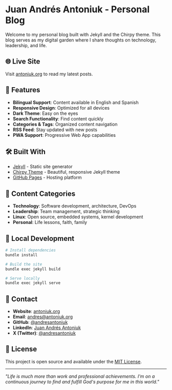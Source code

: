 # Juan Andrés Antoniuk - Personal Blog

Welcome to my personal blog built with Jekyll and the Chirpy theme. This blog serves as my digital garden where I share thoughts on technology, leadership, and life.

## 🌐 Live Site
Visit [antoniuk.org](https://antoniuk.org) to read my latest posts.

## 🚀 Features
- **Bilingual Support**: Content available in English and Spanish
- **Responsive Design**: Optimized for all devices
- **Dark Theme**: Easy on the eyes
- **Search Functionality**: Find content quickly
- **Categories & Tags**: Organized content navigation
- **RSS Feed**: Stay updated with new posts
- **PWA Support**: Progressive Web App capabilities

## 🛠️ Built With
- [Jekyll](https://jekyllrb.com/) - Static site generator
- [Chirpy Theme](https://github.com/cotes2020/jekyll-theme-chirpy) - Beautiful, responsive Jekyll theme
- [GitHub Pages](https://pages.github.com/) - Hosting platform

## 📝 Content Categories
- **Technology**: Software development, architecture, DevOps
- **Leadership**: Team management, strategic thinking
- **Linux**: Open source, embedded systems, kernel development
- **Personal**: Life lessons, faith, family

## 🔧 Local Development
```bash
# Install dependencies
bundle install

# Build the site
bundle exec jekyll build

# Serve locally
bundle exec jekyll serve
```

## 📱 Contact
- **Website**: [antoniuk.org](https://antoniuk.org)
- **Email**: andres@antoniuk.org
- **GitHub**: [@andresantoniuk](https://github.com/andresantoniuk)
- **LinkedIn**: [Juan Andrés Antoniuk](https://www.linkedin.com/in/andresantoniuk)
- **X (Twitter)**: [@andresantoniuk](https://x.com/andresantoniuk)

## 📄 License
This project is open source and available under the [MIT License](LICENSE).

---

*"Life is much more than work and professional achievements. I'm on a continuous journey to find and fulfill God's purpose for me in this world."*
